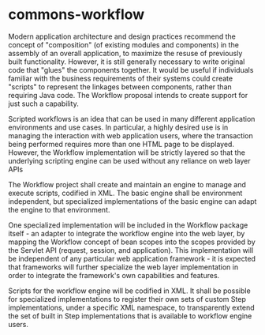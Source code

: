 # commons-workflow
Modern application architecture and design practices recommend the concept of "composition" (of existing modules and components) in the assembly of an overall application, to maximize the resuse of previously built functionality. However, it is still generally necessary to write original code that "glues" the components together. It would be useful if individuals familiar with the business requirements of their systems could create "scripts" to represent the linkages between components, rather than requiring Java code. The Workflow proposal intends to create support for just such a capability.

Scripted workflows is an idea that can be used in many different application environments and use cases. In particular, a highly desired use is in managing the interaction with web application users, where the transaction being performed requires more than one HTML page to be displayed. However, the Workflow implementation will be strictly layered so that the underlying scripting engine can be used without any reliance on web layer APIs

The Workflow project shall create and maintain an engine to manage and execute scripts, codified in XML. The basic engine shall be environment independent, but specialized implementations of the basic engine can adapt the engine to that environment.

One specialized implementation will be included in the Workflow package itself - an adapter to integrate the workflow engine into the web layer, by mapping the Workflow concept of bean scopes into the scopes provided by the Servlet API (request, session, and application). This implementation will be independent of any particular web application framework - it is expected that frameworks will further specialize the web layer implementation in order to integrate the framework's own capabilities and features.

Scripts for the workflow engine will be codified in XML. It shall be possible for specialized implementations to register their own sets of custom Step implementations, under a specific XML namespace, to transparently extend the set of built in Step implementations that is available to workflow engine users.
